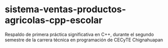 # sistema-ventas-productos-agricolas-cpp-escolar
Respaldo de primera práctica significativa en C++, durante el segundo semestre de la carrera técnica en programación de CECyTE Chignahuapan
